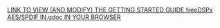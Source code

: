 [LINK TO VIEW (AND MODIFY) THE GETTING STARTED GUIDE freeDSPx AES/SPDIF IN.gdoc IN YOUR BROWSER](https://docs.google.com/open?id=1klaNH2u24zRKs_nh_jul-xbZ4rEBayKxEizu10gGNMk)

